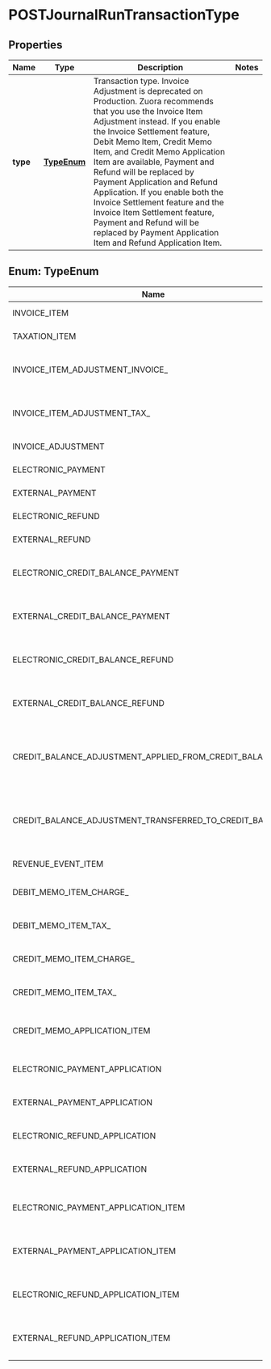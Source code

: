 

# POSTJournalRunTransactionType


## Properties

| Name | Type | Description | Notes |
|------------ | ------------- | ------------- | -------------|
|**type** | [**TypeEnum**](#TypeEnum) | Transaction type. Invoice Adjustment is deprecated on Production. Zuora recommends that you use the Invoice Item Adjustment instead.  If you enable the Invoice Settlement feature, Debit Memo Item, Credit Memo Item, and Credit Memo Application Item are available, Payment and Refund will be replaced by Payment Application and Refund Application.   If you enable both the Invoice Settlement feature and the Invoice Item Settlement feature, Payment and Refund will be replaced by Payment Application Item and Refund Application Item.   |  |



## Enum: TypeEnum

| Name | Value |
|---- | -----|
| INVOICE_ITEM | &quot;Invoice Item&quot; |
| TAXATION_ITEM | &quot;Taxation Item&quot; |
| INVOICE_ITEM_ADJUSTMENT_INVOICE_ | &quot;Invoice Item Adjustment (Invoice)&quot; |
| INVOICE_ITEM_ADJUSTMENT_TAX_ | &quot;Invoice Item Adjustment (Tax)&quot; |
| INVOICE_ADJUSTMENT | &quot;Invoice Adjustment&quot; |
| ELECTRONIC_PAYMENT | &quot;Electronic Payment&quot; |
| EXTERNAL_PAYMENT | &quot;External Payment&quot; |
| ELECTRONIC_REFUND | &quot;Electronic Refund&quot; |
| EXTERNAL_REFUND | &quot;External Refund&quot; |
| ELECTRONIC_CREDIT_BALANCE_PAYMENT | &quot;Electronic Credit Balance Payment&quot; |
| EXTERNAL_CREDIT_BALANCE_PAYMENT | &quot;External Credit Balance Payment&quot; |
| ELECTRONIC_CREDIT_BALANCE_REFUND | &quot;Electronic Credit Balance Refund&quot; |
| EXTERNAL_CREDIT_BALANCE_REFUND | &quot;External Credit Balance Refund&quot; |
| CREDIT_BALANCE_ADJUSTMENT_APPLIED_FROM_CREDIT_BALANCE_ | &quot;Credit Balance Adjustment (Applied from Credit Balance)&quot; |
| CREDIT_BALANCE_ADJUSTMENT_TRANSFERRED_TO_CREDIT_BALANCE_ | &quot;Credit Balance Adjustment (Transferred to Credit Balance)&quot; |
| REVENUE_EVENT_ITEM | &quot;Revenue Event Item&quot; |
| DEBIT_MEMO_ITEM_CHARGE_ | &quot;Debit Memo Item (Charge)&quot; |
| DEBIT_MEMO_ITEM_TAX_ | &quot;Debit Memo Item (Tax)&quot; |
| CREDIT_MEMO_ITEM_CHARGE_ | &quot;Credit Memo Item (Charge)&quot; |
| CREDIT_MEMO_ITEM_TAX_ | &quot;Credit Memo Item (Tax)&quot; |
| CREDIT_MEMO_APPLICATION_ITEM | &quot;Credit Memo Application Item&quot; |
| ELECTRONIC_PAYMENT_APPLICATION | &quot;Electronic Payment Application&quot; |
| EXTERNAL_PAYMENT_APPLICATION | &quot;External Payment Application&quot; |
| ELECTRONIC_REFUND_APPLICATION | &quot;Electronic Refund Application&quot; |
| EXTERNAL_REFUND_APPLICATION | &quot;External Refund Application&quot; |
| ELECTRONIC_PAYMENT_APPLICATION_ITEM | &quot;Electronic Payment Application Item&quot; |
| EXTERNAL_PAYMENT_APPLICATION_ITEM | &quot;External Payment Application Item&quot; |
| ELECTRONIC_REFUND_APPLICATION_ITEM | &quot;Electronic Refund Application Item&quot; |
| EXTERNAL_REFUND_APPLICATION_ITEM | &quot;External Refund Application Item&quot; |



